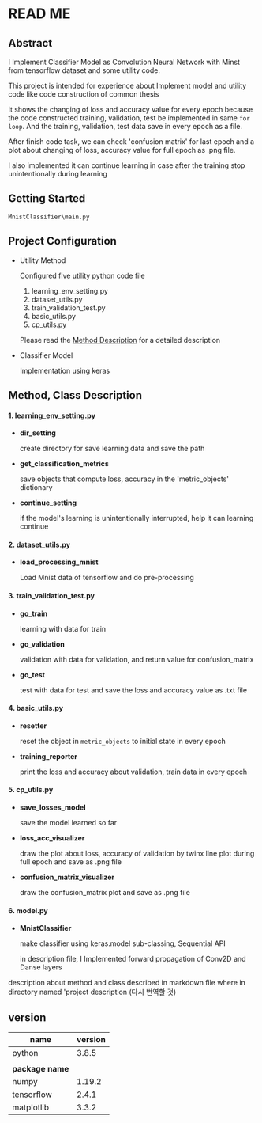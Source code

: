 # READ ME

## Abstract

I Implement Classifier Model  as Convolution Neural Network with Minst from tensorflow dataset and some utility code.

This project is intended for experience about Implement model and utility code like code construction of common thesis  

It shows the changing of loss and accuracy value for every epoch because the code constructed training, validation, test be implemented in same `for loop`.  And the training, validation, test data save in every epoch as a file.

After finish code task, we can check 'confusion matrix'  for last epoch and a plot about changing of loss, accuracy value for full epoch as .png file. 

I also implemented it can continue learning in case after the training stop unintentionally during learning 







## Getting Started

```
MnistClassifier\main.py
```





## Project Configuration

- Utility Method

  Configured five utility python code file

  1. learning_env_setting.py
  2. dataset_utils.py
  3. train_validation_test.py
  4. basic_utils.py
  5. cp_utils.py

  Please read the [Method Description](#method-description) for a detailed description 

- Classifier Model

  Implementation using keras

  



## Method, Class Description

#### 1. learning_env_setting.py

- **dir_setting**

  create directory for save learning data and save the path

- **get_classification_metrics**

  save objects that compute loss, accuracy in the 'metric_objects' dictionary

- **continue_setting**

  if the model's learning is unintentionally interrupted, help it can learning continue 

  

#### 2. dataset_utils.py

- **load_processing_mnist**

  Load Mnist data of tensorflow and do pre-processing



#### 3. train_validation_test.py

- **go_train**

  learning with data for train

- **go_validation**

  validation with data for validation, and return value for confusion_matrix 

- **go_test**

  test with data for test and save the loss and accuracy value as .txt file

  

#### 4. basic_utils.py

- **resetter**

  reset the object in `metric_objects` to initial state in every epoch

- **training_reporter**

  print the loss and accuracy about validation, train data in every epoch

  

#### 5. cp_utils.py

- **save_losses_model**

  save the model learned so far

- **loss_acc_visualizer**

  draw the plot about loss, accuracy of validation by twinx line plot during full epoch and save as .png file

- **confusion_matrix_visualizer**

  draw the confusion_matrix plot and save as .png file




#### 6. model.py

- **MnistClassifier**

  make classifier using keras.model sub-classing,  Sequential API

  in description file, I Implemented forward propagation of Conv2D and Danse layers



description about method and class described in markdown file where in directory named 'project description (다시 번역할 것)





## version

| name             | version |
| ---------------- | ------- |
| python           | 3.8.5   |
|                  |         |
| **package name** |         |
| numpy            | 1.19.2  |
| tensorflow       | 2.4.1   |
| matplotlib       | 3.3.2   |









